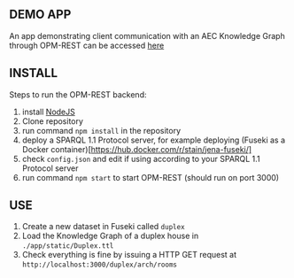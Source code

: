 ## DEMO APP
An app demonstrating client communication with an AEC Knowledge Graph through OPM-REST can be accessed [here](https://madsholten.github.io/OPM-REST/)

## INSTALL

Steps to run the OPM-REST backend:

1. install [NodeJS](https://nodejs.org/en/)
2. Clone repository
3. run command `npm install` in the repository
4. deploy a SPARQL 1.1 Protocol server, for example deploying (Fuseki as a Docker container)[https://hub.docker.com/r/stain/jena-fuseki/]
5. check `config.json` and edit if using according to your SPARQL 1.1 Protocol server
6. run command `npm start` to start OPM-REST (should run on port 3000)

## USE

1. Create a new dataset in Fuseki called `duplex`
2. Load the Knowledge Graph of a duplex house in `./app/static/Duplex.ttl`
3. Check everything is fine by issuing a HTTP GET request at `http://localhost:3000/duplex/arch/rooms`
